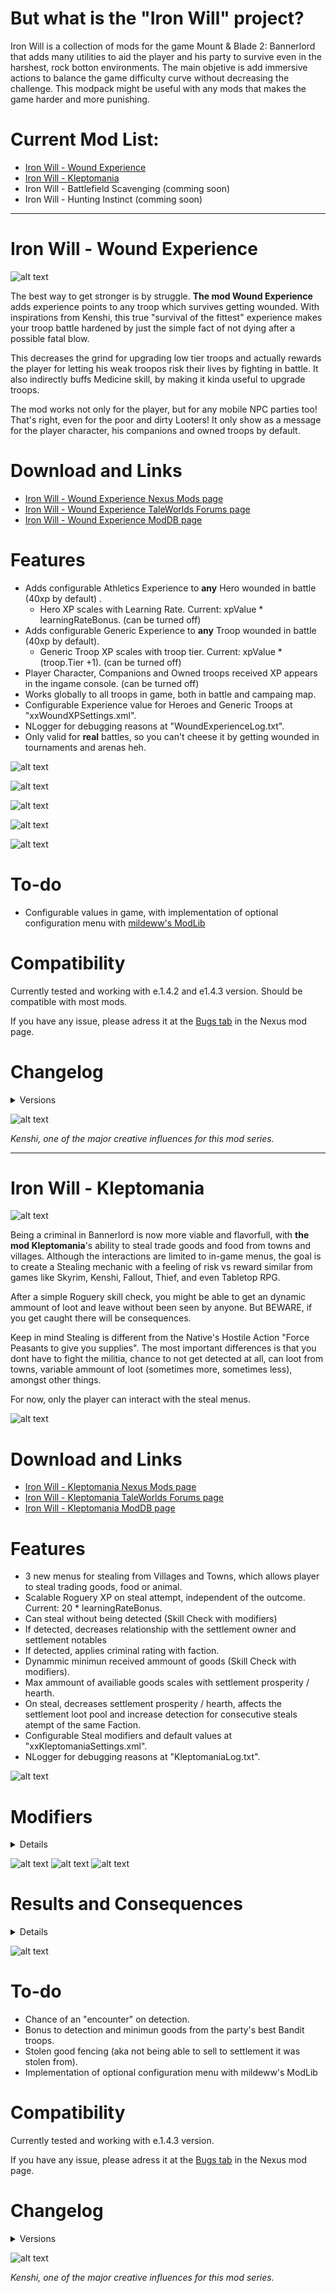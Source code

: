 # But what is the "Iron Will" project?
  Iron Will is a collection of mods for the game Mount & Blade 2: Bannerlord that adds many utilities to aid the player and his party to survive even in the harshest, rock botton environments. The main objetive is add immersive actions to balance the game difficulty curve without decreasing the challenge. This modpack might be useful with any mods that makes the game harder and more punishing. 
  
# Current Mod List:
  - [Iron Will - Wound Experience](https://www.nexusmods.com/mountandblade2bannerlord/mods/1797)
  - [Iron Will - Kleptomania](https://www.nexusmods.com/mountandblade2bannerlord/mods/1997)
  - Iron Will - Battlefield Scavenging (comming soon)
  - Iron Will - Hunting Instinct (comming soon)

---

# Iron Will - Wound Experience

![alt text](https://github.com/pedro-ca/bannerlord_iron_will/blob/master/WoundXP/Thumbnails/Wound%20Experience%20Thumbnail.jpg?raw=true)

The best way to get stronger is by struggle. **The mod Wound Experience** adds experience points to any troop which survives getting wounded. With inspirations from Kenshi, this true "survival of the fittest" experience makes your troop battle hardened by just the simple fact of not dying after a possible fatal blow. 

This decreases the grind for upgrading low tier troops and actually rewards the player for letting his weak troopos risk their lives by fighting in battle. It also indirectly buffs Medicine skill, by making it kinda useful to upgrade troops. 

The mod works not only for the player, but for any mobile NPC parties too! That's right, even for the poor and dirty Looters! It only show as a message for the player character, his companions and owned troops by default.

# Download and Links

  - [Iron Will - Wound Experience Nexus Mods page](https://www.nexusmods.com/mountandblade2bannerlord/mods/1797)
  - [Iron Will - Wound Experience TaleWorlds Forums page](https://forums.taleworlds.com/index.php?threads/iron-will-wound-experience.426533/)
  - [Iron Will - Wound Experience ModDB page](https://www.moddb.com/mods/iron-will-wound-experience)

# Features 
  - Adds configurable Athletics Experience to **any** Hero wounded in battle (40xp by default) .
    - Hero XP scales with Learning Rate. Current: xpValue  * learningRateBonus. (can be turned off)
  - Adds configurable Generic Experience to **any** Troop wounded in battle (40xp by default).
    - Generic Troop XP scales with troop tier. Current: xpValue * (troop.Tier +1). (can be turned off)
  - Player Character, Companions and Owned troops received XP appears in the ingame console. (can be turned off)
  - Works globally to all troops in game, both in battle and campaing map.
  - Configurable Experience value for Heroes and  Generic Troops at "xxWoundXPSettings.xml". 
  - NLogger for debugging reasons at "WoundExperienceLog.txt".
  - Only valid for **real** battles, so you can't cheese it by getting wounded in tournaments and arenas heh.

  
  ![alt text](https://github.com/pedro-ca/bannerlord_iron_will/blob/master/WoundXP/Thumbnails/heroe%20athletic%20exp%20example.JPG?raw=true)
  
  ![alt text](https://github.com/pedro-ca/bannerlord_iron_will/blob/master/WoundXP/Thumbnails/generic%20troop%20exp%20example.JPG?raw=true) 
  
  ![alt text](https://github.com/pedro-ca/bannerlord_iron_will/blob/master/WoundXP/Thumbnails/owned%20troops%20in%20the%20console%20example.png?raw=true)
  
  ![alt text](https://github.com/pedro-ca/bannerlord_iron_will/blob/master/WoundXP/Thumbnails/Configurable%20xp%20example.JPG?raw=true)
  
  ![alt text](https://github.com/pedro-ca/bannerlord_iron_will/blob/master/WoundXP/Thumbnails/debug%20on%20example.JPG?raw=trueG)
  

# To-do
  - Configurable values in game, with implementation of optional configuration menu with [mildeww's ModLib](https://www.nexusmods.com/mountandblade2bannerlord/mods/592)
  
  
# Compatibility
Currently tested and working with e.1.4.2 and e1.4.3 version. Should be compatible with most mods.

If you have any issue, please adress it at the [Bugs tab](https://www.nexusmods.com/mountandblade2bannerlord/mods/1797?tab=bugs) in the Nexus mod page.

# Changelog
<details>
  <summary>Versions</summary>
  
v1.1.0:
- Changed the default experience value for both troops and heroes, from 20 to 80. 
- Added NLogger to debug and find problems.
- Information manager messages are now yellow, to increased visibility. 
- Added initial sucess message on campaing start to inform the user that the module is working.

v1.2.0:
  - Allows customization of values with xxWoundXPSettings.xml, located at the mod folder
  - All player owned troops that receives xp appears in the Console and Nlogger
  - WoundExperienceLog.txt NLogger is now at the mod folder and some log are more informative
  - The Information manager now shows more clearly any mod error/exception
  
  v1.3.0:
  - Changed default XP value for heroes and troops to 40
  - Hero XP scales with Learning Rate. Current: xpValue  * learningRateBonus
  - Generic Troop XP scales with troop tier. Current: xpValue * (troop.Tier +1)
  - Player can change to not show received XP of heroes and troops on the console (_Requested by NexusMod user dungeons0_)
  - Compatibility with game version Bannerlord Beta Branch e1.4.3
  
  v1.4.0
  - Minor code refactor
  - Added soft mod compatibility with Mod Configuration Menu v3(MCM)
  - If the player haves MCM, the code will now load stored info from MCM and then override XML file on startup .
  - If the player doesnt have MCM, the code will deserialize the settings from the XML like usual on startup.
  - Fixed some crashes for e1.5.2 and above
  
</details>

![alt text](https://raw.githubusercontent.com/pedro-ca/bannerlord_iron_will/master/WoundXP/Thumbnails/woundxp%20inspiration%20header.JPG)

*Kenshi, one of the major creative influences for this mod series.*

---
  
# Iron Will - Kleptomania

![alt text](https://raw.githubusercontent.com/pedro-ca/bannerlord_iron_will/master/Kleptomania/Thumbnails/Kleptomania%20Thumbnail.jpg)

Being a criminal in Bannerlord is now more viable and flavorfull, with **the mod Kleptomania**'s ability to steal trade goods and food from towns and villages. Although the interactions are limited to in-game menus, the goal is to create a Stealing mechanic with a feeling of risk vs reward similar from games like Skyrim, Kenshi, Fallout, Thief, and even Tabletop RPG.

After a simple Roguery skill check, you might be able to get an dynamic ammount of loot and leave without been seen by anyone. But BEWARE, if you get caught there will be consequences.

Keep in mind Stealing is different from the Native's Hostile Action "Force Peasants to give you supplies". The most important differences is that you dont have to fight the militia, chance to not get detected at all, can loot from towns, variable ammount of loot (sometimes more, sometimes less), amongst other things.

For now, only the player can interact with the steal menus.

![alt text](https://staticdelivery.nexusmods.com/mods/3174/images/1997/1997-1596763421-1876725097.jpeg) 

# Download and Links
 - [Iron Will - Kleptomania Nexus Mods page](https://www.nexusmods.com/mountandblade2bannerlord/mods/1997)
 - [Iron Will - Kleptomania TaleWorlds Forums page](https://forums.taleworlds.com/index.php?threads/iron-will-kleptomania.428278/)
 - [Iron Will - Kleptomania ModDB page](https://www.moddb.com/mods/iron-will-kleptomania)

# Features
  - 3 new menus for stealing from Villages and Towns, which allows player to steal trading goods, food or animal.
  - Scalable Roguery XP on steal attempt, independent of the outcome. Current: 20 * learningRateBonus.
  - Can steal without being detected (Skill Check with modifiers)
  - If detected, decreases relationship with the settlement owner and settlement notables
  - If detected, applies criminal rating with faction.
  - Dynammic minimun received ammount of goods (Skill Check with modifiers).
  - Max ammount of availiable goods scales with settlement prosperity / hearth.
  - On steal, decreases settlement prosperity / hearth, affects the settlement loot pool and increase detection for consecutive steals atempt of the same Faction.
  - Configurable Steal modifiers and default values at "xxKleptomaniaSettings.xml".
  - NLogger for debugging reasons at "KleptomaniaLog.txt".
  
![alt text](https://staticdelivery.nexusmods.com/mods/3174/images/1997/1997-1597096891-131847187.jpeg) 
  
# Modifiers 
<details>
There are some conditions that can change the outcome of a steal attempt. To have the best outcome, you have to try to get as much bonuses and as little penalties as you can. Remember, some of these values are configurable at xxKleptomaniaSettings.xml.

*Probability of detection (75% by default. Less = Good)*
  - Current Bonuses:
    - Roguery Skill (max bonus is 50%) = -(SkillLevel / 5)% 
    - Night time = -10%
  - Penalties: 
    - High Crime Rating = +20%
    - Recent steal attempt at same faction (Decays by -5% every day) = +(NumberOfAttempts * 10)%
    
 *Minimun ammount of Goods (30% by default. More = Good)*
   - Current Bonuses:
    - Roguery Skill (max bonus is 30%) = +(SkillLevel / 10)% 
 </details>
 
 ![alt text](https://raw.githubusercontent.com/pedro-ca/bannerlord_iron_will/master/Kleptomania/Thumbnails/steal%20from%20town%20thumbnail.jpg)
 ![alt text](https://raw.githubusercontent.com/pedro-ca/bannerlord_iron_will/master/Kleptomania/Thumbnails/steal%20from%20villages%20thumbnail.jpg)
 ![alt text](https://raw.githubusercontent.com/pedro-ca/bannerlord_iron_will/master/Kleptomania/Thumbnails/different%20results%20thumbnail.jpg)
 
# Results and Consequences
<details>
Remember: there is always a risk. Once the Modifiers have been calculated and you have waited long enough to find a steal opportunity at the settlement, two Random numbers from 1 to 100 will be created. Think about this like two d100, dices with 100 faces being thrown. These values will be used to calcule your steal result.

*For the detection check*, if the value are smaller than your "Detection Chance" modifier you get detected while stealling. If you get detected, you will receive some consequences like:
  - Criminal rating with faction (25 for towns and 20 for villages by default)
  - Decreases relationship with settlement notables (-15 by default, 2x if the player is from the same faction)
  - Decreases relationship with settlement owner (-15 by default, 2x if the player is from the same faction)
  - Only if from the same Faction, decreases relationship with Faction leader ( -15 x 2 by default)

*For the ammount of goods check*, each settlement has a "storage with goods inside", which has a dynamic number of goods based on the settlement health/prosperity. The random "dice" number will never go below "Minimun ammount of Goods" and will be a porcentage of the items inside the storage. No matter the outcome, this will take place on on loot:
  - Penalty of +10% detection chance for each consecutive steal atempt for the same Faction. Consecutive steal atempt decays by -5% every day.
  - Decreases settlement prosperity / hearth.
  - Subtract items from the settlement item pool.  (Be careful to not steal from settlement without any items, or you might get nothing.)
  - Roguery XP thats scales with Learning Rate. Current: 20 * learningRateBonus.
</details>

 ![alt text](https://raw.githubusercontent.com/pedro-ca/bannerlord_iron_will/master/Kleptomania/Thumbnails/dynamic%20loot%20thumbnail.jpg)
 
# To-do
 - Chance of an "encounter" on detection.
 - Bonus to detection and minimun goods from the party's best Bandit troops.
 - Stolen good fencing (aka not being able to sell to settlement it was stolen from).
 - Implementation of optional configuration menu with mildeww's ModLib

# Compatibility
Currently tested and working with e.1.4.3 version. 

If you have any issue, please adress it at the [Bugs tab](https://www.nexusmods.com/mountandblade2bannerlord/mods/1997?tab=bugs) in the Nexus mod page.

# Changelog
<details>
  <summary>Versions</summary>
  
v1.1.0:
 - Fixed a crash because of horses in a settlement (Reported by NexusMod user aerosmei1).
 - Fixed a crash when settlement doesnt have anymore supplies.
 - Player can now steal any kind of animal (horse, pig cattle, etc.)
 - Added Scalable Roguery XP on steal attempt, independent of the outcome. Current: 20 * learningRateBonus.
 - Adds 10% detection chance penalty for each consecutive steal atempt for Faction.
 - Consecutive steal atempt decays by 5% every day.
 - Added Debug messages when DebugInfo is turned on in config.
 
v1.1.1
 - Fixed a major crash when that happens when you reach severe crime rating while inside a town
 - Fixed a bug that gives the player Athletics XP on steal attempt instead of the expected Roguery XP
 - Decreaased default TownStealCrimeRating from 35 to 25. Makes stealling more viable.
 - Decreased default VillageStealCrimeRating from 30 to 20. Makes stealling more viable.
 - TownStealCrimeRating and VillageStealCrimeRating cant go above 60 (fixes crash)
 - Substantial code refactor and more try catches, to understand any future exceptions
 
v1.2.0
- MAJOR code refator to prevent future bugs and crashes
- Added soft mod compatibility with Mod Configuration Menu v3(MCM)
- If the player haves MCM, the code will now load stored info from MCM and then override XML file on startup .
- If the player doesnt have MCM, the code will deserialize the settings from the XML like usual on startup.
- Fixed a bug that made Consecutive Steal Penalty not affect detection chance modifiers
- Fixed a bug that gave relationship penalty to Settlement's Gang Leaders Notables on detection. This was not supposed to happen.
- Removed TownStealCrimeRating and VillageStealCrimeRating max of 60
- Removed unecessary penalty for high crime rating
- No penalty to prosperity / hearth if there is no steal quantity
- Added encounter game menu when detected. The player can either bribe, persuade, call friendly gang leader support or give back. 
- Persuade and Bribe values are configurable (XML file or MCM)

</details>

![alt text](https://raw.githubusercontent.com/pedro-ca/bannerlord_iron_will/master/Kleptomania/Thumbnails/kleptomania%20inspiration%20header.JPG)

*Kenshi, one of the major creative influences for this mod series.*

